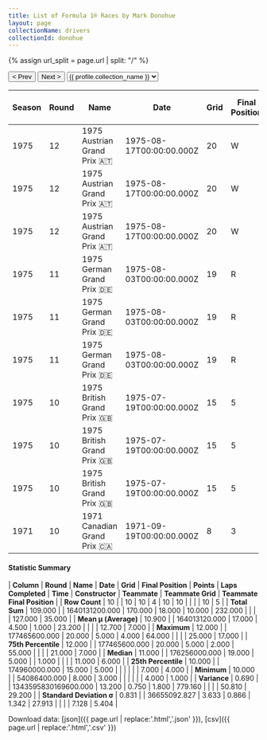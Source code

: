 ```yaml
---
title: List of Formula 1® Races by Mark Donohue
layout: page
collectionName: drivers
collectionId: donohue
---
```


{% assign url_split = page.url | split: "/" %}
<div id="collection-navigation">
<button onclick="selector.options[selector.selectedIndex-1].value && (window.location = selector.options[selector.selectedIndex-1].value);">&lt; Prev</button>
<button onclick="selector.options[selector.selectedIndex+1].value && (window.location = selector.options[selector.selectedIndex+1].value);">Next &gt;</button>
<select id="selector" onchange="this.options[this.selectedIndex].value && (window.location = this.options[this.selectedIndex].value);">
  {% for collectionId in site.data[page.collectionName].refs %}
    {% if collectionId == page.collectionId %}
      {% assign selected = "selected" %}
    {% else %}
      {% assign selected = "" %}
    {% endif %}
    {% assign profile = site.data[page.collectionName][collectionId].profile %}
    <option value="/f1/{{ page.collectionName }}/{{ collectionId }}/{{ url_split[4] }}" {{ selected }}>{{ profile.collection_name }}</option>
  {% endfor %}
</select>
</div>

| Season | Round | Name | Date | Grid | Final Position | Points | Laps Completed | Time | Constructor | Teammate | Teammate Grid | Teammate Final Position |
|--|--|--|--|--|--|--|--|--|--|--|--|--|
| 1975 | 12 | 1975 Austrian Grand Prix 🇦🇹 | 1975-08-17T00:00:00.000Z | 20 | W | 0.0 | 0 |   | March 🇬🇧 | [Vittorio Brambilla 🇮🇹](/f1/drivers/brambilla) | 8 | 1 |
| 1975 | 12 | 1975 Austrian Grand Prix 🇦🇹 | 1975-08-17T00:00:00.000Z | 20 | W | 0.0 | 0 |   | March 🇬🇧 | [Lella Lombardi 🇮🇹](/f1/drivers/lombardi) | 21 | 17 |
| 1975 | 12 | 1975 Austrian Grand Prix 🇦🇹 | 1975-08-17T00:00:00.000Z | 20 | W | 0.0 | 0 |   | March 🇬🇧 | [Hans-Joachim Stuck 🇩🇪](/f1/drivers/stuck) | 4 | R |
| 1975 | 11 | 1975 German Grand Prix 🇩🇪 | 1975-08-03T00:00:00.000Z | 19 | R | 0.0 | 1 |   | March 🇬🇧 | [Lella Lombardi 🇮🇹](/f1/drivers/lombardi) | 25 | 7 |
| 1975 | 11 | 1975 German Grand Prix 🇩🇪 | 1975-08-03T00:00:00.000Z | 19 | R | 0.0 | 1 |   | March 🇬🇧 | [Hans-Joachim Stuck 🇩🇪](/f1/drivers/stuck) | 7 | R |
| 1975 | 11 | 1975 German Grand Prix 🇩🇪 | 1975-08-03T00:00:00.000Z | 19 | R | 0.0 | 1 |   | March 🇬🇧 | [Vittorio Brambilla 🇮🇹](/f1/drivers/brambilla) | 11 | R |
| 1975 | 10 | 1975 British Grand Prix 🇬🇧 | 1975-07-19T00:00:00.000Z | 15 | 5 | 2.0 | 55 |   | March 🇬🇧 | [Vittorio Brambilla 🇮🇹](/f1/drivers/brambilla) | 5 | 6 |
| 1975 | 10 | 1975 British Grand Prix 🇬🇧 | 1975-07-19T00:00:00.000Z | 15 | 5 | 2.0 | 55 |   | March 🇬🇧 | [Hans-Joachim Stuck 🇩🇪](/f1/drivers/stuck) | 14 | R |
| 1975 | 10 | 1975 British Grand Prix 🇬🇧 | 1975-07-19T00:00:00.000Z | 15 | 5 | 2.0 | 55 |   | March 🇬🇧 | [Lella Lombardi 🇮🇹](/f1/drivers/lombardi) | 22 | R |
| 1971 | 10 | 1971 Canadian Grand Prix 🇨🇦 | 1971-09-19T00:00:00.000Z | 8 | 3 | 4.0 | 64 | +1:35.8 | McLaren 🇬🇧 | [Denny Hulme 🇳🇿](/f1/drivers/hulme) | 10 | 4 |

#### Statistic Summary

| **Column** | **Round** | **Name** | **Date** | **Grid** | **Final Position** | **Points** | **Laps Completed** | **Time** | **Constructor** | **Teammate** | **Teammate Grid** | **Teammate Final Position** |
| **Row Count** | 10 |  | 10 | 10 | 4 | 10 | 10 |  |  |  | 10 | 5 |
| **Total Sum** | 109.000 |  | 1640131200.000 | 170.000 | 18.000 | 10.000 | 232.000 |  |  |  | 127.000 | 35.000 |
| **Mean μ (Average)** | 10.900 |  | 164013120.000 | 17.000 | 4.500 | 1.000 | 23.200 |  |  |  | 12.700 | 7.000 |
| **Maximum** | 12.000 |  | 177465600.000 | 20.000 | 5.000 | 4.000 | 64.000 |  |  |  | 25.000 | 17.000 |
| **75th Percentile** | 12.000 |  | 177465600.000 | 20.000 | 5.000 | 2.000 | 55.000 |  |  |  | 21.000 | 7.000 |
| **Median** | 11.000 |  | 176256000.000 | 19.000 | 5.000 |  | 1.000 |  |  |  | 11.000 | 6.000 |
| **25th Percentile** | 10.000 |  | 174960000.000 | 15.000 | 5.000 |  |  |  |  |  | 7.000 | 4.000 |
| **Minimum** | 10.000 |  | 54086400.000 | 8.000 | 3.000 |  |  |  |  |  | 4.000 | 1.000 |
| **Variance** | 0.690 |  | 1343595830169600.000 | 13.200 | 0.750 | 1.800 | 779.160 |  |  |  | 50.810 | 29.200 |
| **Standard Deviation σ** | 0.831 |  | 36655092.827 | 3.633 | 0.866 | 1.342 | 27.913 |  |  |  | 7.128 | 5.404 |

Download data: [json]({{ page.url | replace:'.html','.json' }}), [csv]({{ page.url | replace:'.html','.csv' }})
